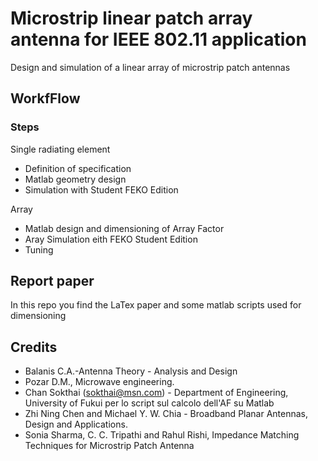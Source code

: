 # Microstrip linear patch array antenna for IEEE 802.11 application

Design and simulation of a linear array of microstrip patch antennas

## WorkfFlow

### Steps

Single radiating element

* Definition of specification 
* Matlab geometry design 
* Simulation with Student FEKO Edition

Array

* Matlab design and dimensioning of Array Factor  
* Aray Simulation eith FEKO Student Edition
* Tuning


## Report paper
In this repo you find the LaTex paper and some matlab scripts used for dimensioning
 
 
## Credits

* Balanis C.A.-Antenna Theory - Analysis and Design 
* Pozar D.M., Microwave engineering.
* Chan Sokthai (sokthai@msn.com) -  Department of Engineering, University of Fukui per lo script sul calcolo dell'AF su Matlab
* Zhi Ning Chen and Michael Y. W. Chia - Broadband Planar Antennas, Design and Applications.
* Sonia Sharma, C. C. Tripathi and Rahul Rishi, Impedance Matching Techniques for Microstrip Patch Antenna







